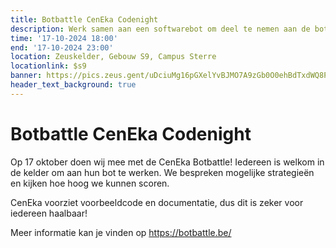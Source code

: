 ```yaml
---
title: Botbattle CenEka Codenight
description: Werk samen aan een softwarebot om deel te nemen aan de botbattle van CenEka
time: '17-10-2024 18:00'
end: '17-10-2024 23:00'
location: Zeuskelder, Gebouw S9, Campus Sterre
locationlink: $s9
banner: https://pics.zeus.gent/uDciuMg16pGXelYvBJMO7A9zGb0O0ehBdTxdWQ8P.png
header_text_background: true
---
```


# Botbattle CenEka Codenight

Op 17 oktober doen wij mee met de CenEka Botbattle! Iedereen is welkom in de kelder om aan hun bot te werken. We bespreken mogelijke strategieën en kijken hoe hoog we kunnen scoren.

CenEka voorziet voorbeeldcode en documentatie, dus dit is zeker voor iedereen haalbaar!

Meer informatie kan je vinden op https://botbattle.be/
